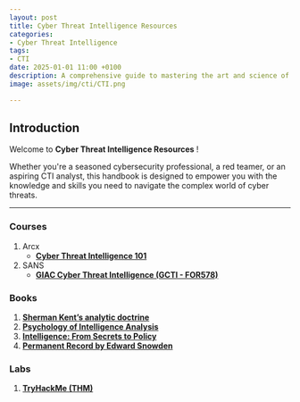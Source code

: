 ```yaml
---
layout: post
title: Cyber Threat Intelligence Resources
categories:
- Cyber Threat Intelligence
tags:
- CTI
date: 2025-01-01 11:00 +0100
description: A comprehensive guide to mastering the art and science of CTI (Cyber Threat Intelligence). 
image: assets/img/cti/CTI.png

---
```


## Introduction
Welcome to __Cyber Threat Intelligence Resources__ !

Whether you're a seasoned cybersecurity professional, a red teamer, or an aspiring CTI analyst, this handbook is designed to empower you with the knowledge and skills you need to navigate the complex world of cyber threats.

---
### Courses
1. Arcx
    - [**Cyber Threat Intelligence 101**](https://arcx.io/courses/cyber-threat-intelligence-101)
2. SANS
    - [**GIAC Cyber Threat Intelligence (GCTI - FOR578)**](https://www.sans.org/cyber-security-courses/cyber-threat-intelligence/)

### Books
1. [**Sherman Kent’s analytic doctrine**](https://web.archive.org/web/20201102212401/https://www.cia.gov/library/kent-center-occasional-papers/pdf/OPNo5.pdf)
2. [**Psychology of Intelligence Analysis**](https://web.archive.org/web/20201206081245/https://www.cia.gov/library/center-for-the-study-of-intelligence/csi-publications/books-and-monographs/psychology-of-intelligence-analysis/PsychofIntelNew.pdf)
3. [**Intelligence: From Secrets to Policy**](https://www.amazon.com/Intelligence-Secrets-Mark-M-Lowenthal/dp/1544325061)
4. [**Permanent Record by Edward Snowden**](https://www.amazon.com/Permanent-Record-Edward-Snowden/dp/1250237238)

### Labs
1. [**TryHackMe (THM)**](https://tryhackme.com/module/cyber-threat-intelligence)